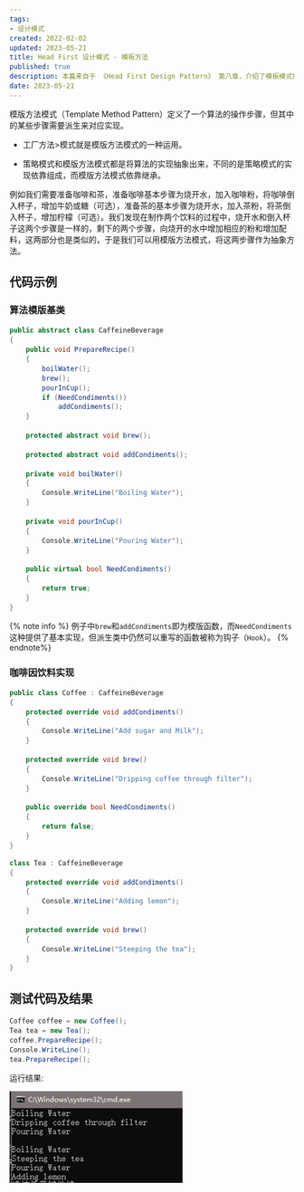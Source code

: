 ```yaml
---
tags:
- 设计模式
created: 2022-02-02
updated: 2023-05-21
title: Head First 设计模式 - 模板方法
published: true
description: 本篇来自于 《Head First Design Pattern》 第八章，介绍了模板模式的定义及运用。
date: 2023-05-21
---
```


模版方法模式（Template Method Pattern）定义了一个算法的操作步骤，但其中的某些步骤需要派生来对应实现。

- 工厂方法>模式就是模版方法模式的一种运用。

- 策略模式和模版方法模式都是将算法的实现抽象出来，不同的是策略模式的实现依靠组成，而模版方法模式依靠继承。

例如我们需要准备咖啡和茶，准备咖啡基本步骤为烧开水，加入咖啡粉，将咖啡倒入杯子，增加牛奶或糖（可选），准备茶的基本步骤为烧开水，加入茶粉，将茶倒入杯子，增加柠檬（可选）。我们发现在制作两个饮料的过程中，烧开水和倒入杯子这两个步骤是一样的，剩下的两个步骤，向烧开的水中增加相应的粉和增加配料，这两部分也是类似的，于是我们可以用模版方法模式，将这两步骤作为抽象方法。

## 代码示例

### 算法模版基类

```cs 咖啡因饮料模版
public abstract class CaffeineBeverage
{
    public void PrepareRecipe()
    {
        boilWater();
        brew();
        pourInCup();
        if (NeedCondiments())
            addCondiments();
    }

    protected abstract void brew();

    protected abstract void addCondiments();

    private void boilWater()
    {
        Console.WriteLine("Boiling Water");
    }

    private void pourInCup()
    {
        Console.WriteLine("Pouring Water");
    }

    public virtual bool NeedCondiments()
    {
        return true;
    }
}
```

{% note info %}
例子中`brew`和`addCondiments`即为模版函数，而`NeedCondiments`这种提供了基本实现，但派生类中仍然可以重写的函数被称为钩子（`Hook`）。
{% endnote%}

### 咖啡因饮料实现

```cs 咖啡
public class Coffee : CaffeineBeverage
{
    protected override void addCondiments()
    {
        Console.WriteLine("Add sugar and Milk");
    }

    protected override void brew()
    {
        Console.WriteLine("Dripping coffee through filter");
    }

    public override bool NeedCondiments()
    {
        return false;
    }
}
```

```cs 茶
class Tea : CaffeineBeverage
{
    protected override void addCondiments()
    {
        Console.WriteLine("Adding lemon");
    }

    protected override void brew()
    {
        Console.WriteLine("Steeping the tea");
    }
}
```

## 测试代码及结果

```cs 测试代码
Coffee coffee = new Coffee();
Tea tea = new Tea();
coffee.PrepareRecipe();
Console.WriteLine();
tea.PrepareRecipe();
```

运行结果:

![模版方法模式运行结果](/Ch%2008%20the%20Template%20Method%20Pattern/2019-02-03-15-59-58.png)